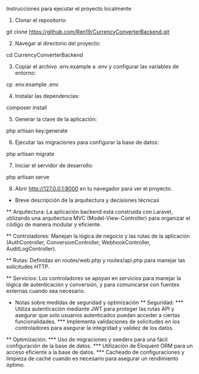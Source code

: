 Instrucciones para ejecutar el proyecto localmente

1. Clonar el repositorio:

git clone https://github.com/Ren19/CurrencyConverterBackend.git

2. Navegar al directorio del proyecto:

cd CurrencyConverterBackend

3. Copiar el archivo .env.example a .env y configurar las variables de entorno:

cp .env.example .env

4. Instalar las dependencias:

composer install

5. Generar la clave de la aplicación:

php artisan key:generate

6. Ejecutar las migraciones para configurar la base de datos:

php artisan migrate

7. Iniciar el servidor de desarrollo:

php artisan serve

8. Abrir http://127.0.0.1:8000 en tu navegador para ver el proyecto.

* Breve descripción de la arquitectura y decisiones técnicas

** Arquitectura: La aplicación backend está construida con Laravel, utilizando una arquitectura MVC (Model-View-Controller) para organizar el código de manera modular y eficiente.

** Controladores: Manejan la lógica de negocio y las rutas de la aplicación (AuthController, ConversionController, WebhookController, AuditLogController).

** Rutas: Definidas en routes/web.php y routes/api.php para manejar las solicitudes HTTP.

** Servicios: Los controladores se apoyan en servicios para manejar la lógica de autenticación y conversión, y para comunicarse con fuentes externas cuando sea necesario.

* Notas sobre medidas de seguridad y optimización
** Seguridad:
*** Utiliza autenticación mediante JWT para proteger las rutas API y asegurar que solo usuarios autenticados puedan acceder a ciertas funcionalidades.
*** Implementa validaciones de solicitudes en los controladores para asegurar la integridad y validez de los datos.

** Optimización:
*** Uso de migraciones y seeders para una fácil configuración de la base de datos.
*** Utilización de Eloquent ORM para un acceso eficiente a la base de datos.
*** Cacheado de configuraciones y limpieza de caché cuando es necesario para asegurar un rendimiento óptimo.

